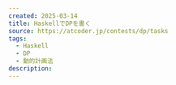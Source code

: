 ```yaml
---
created: 2025-03-14
title: HaskellでDPを書く
source: https://atcoder.jp/contests/dp/tasks
tags:
  - Haskell
  - DP
  - 動的計画法
description:
---
```

